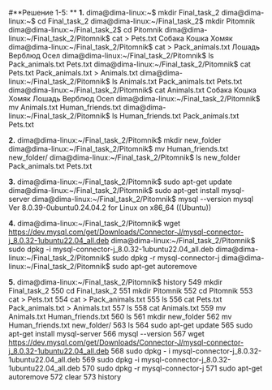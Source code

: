 #**Решение 1-5: **
**1.**
dima@dima-linux:~$ mkdir Final_task_2
dima@dima-linux:~$ cd Final_task_2
dima@dima-linux:~/Final_task_2$ mkdir Pitomnik
dima@dima-linux:~/Final_task_2$ cd Pitomnik
dima@dima-linux:~/Final_task_2/Pitomnik$ cat > Pets.txt
Собака
Кошка
Хомяк
dima@dima-linux:~/Final_task_2/Pitomnik$ cat > Pack_animals.txt
Лошадь
Верблюд
Осел
dima@dima-linux:~/Final_task_2/Pitomnik$ ls
Pack_animals.txt  Pets.txt
dima@dima-linux:~/Final_task_2/Pitomnik$ cat Pets.txt Pack_animals.txt > Animals.txt
dima@dima-linux:~/Final_task_2/Pitomnik$ ls
Animals.txt  Pack_animals.txt  Pets.txt
dima@dima-linux:~/Final_task_2/Pitomnik$ cat Animals.txt
Собака
Кошка
Хомяк
Лошадь
Верблюд
Осел
dima@dima-linux:~/Final_task_2/Pitomnik$ mv Animals.txt Human_friends.txt
dima@dima-linux:~/Final_task_2/Pitomnik$ ls
Human_friends.txt  Pack_animals.txt  Pets.txt
 
**2.**
dima@dima-linux:~/Final_task_2/Pitomnik$ mkdir new_folder
dima@dima-linux:~/Final_task_2/Pitomnik$ mv Human_friends.txt new_folder/
dima@dima-linux:~/Final_task_2/Pitomnik$ ls
new_folder  Pack_animals.txt  Pets.txt

**3.** 
dima@dima-linux:~/Final_task_2/Pitomnik$ sudo apt-get update
dima@dima-linux:~/Final_task_2/Pitomnik$ sudo apt-get install mysql-server
dima@dima-linux:~/Final_task_2/Pitomnik$ mysql \--version
mysql  Ver 8.0.39-0ubuntu0.24.04.2 for Linux on x86_64 ((Ubuntu))
 
**4.** 
dima@dima-linux:~/Final_task_2/Pitomnik$ wget https://dev.mysql.com/get/Downloads/Connector-J/mysql-connector-j_8.0.32-1ubuntu22.04_all.deb
dima@dima-linux:~/Final_task_2/Pitomnik$ sudo dpkg -i mysql-connector-j_8.0.32-1ubuntu22.04_all.deb
dima@dima-linux:~/Final_task_2/Pitomnik$ sudo dpkg -r mysql-connector-j
dima@dima-linux:~/Final_task_2/Pitomnik$ sudo apt-get autoremove
 
**5.**
dima@dima-linux:~/Final_task_2/Pitomnik$ history
  549  mkdir Final_task_2
  550  cd Final_task_2
  551  mkdir Pitomnik
  552  cd Pitomnik
  553  cat > Pets.txt
  554  cat > Pack_animals.txt
  555  ls
  556  cat Pets.txt Pack_animals.txt > Animals.txt
  557  ls
  558  cat Animals.txt
  559  mv Animals.txt Human_friends.txt
  560  ls
  561  mkdir new_folder
  562  mv Human_friends.txt new_folder/
  563  ls
  564  sudo apt-get update
  565  sudo apt-get install mysql-server
  566  mysql \--version
  567  wget https://dev.mysql.com/get/Downloads/Connector-J/mysql-connector-j_8.0.32-1ubuntu22.04_all.deb
  568  sudo dpkg - i mysql-connector-j_8.0.32-1ubuntu22.04_all.deb
  569  sudo dpkg -i mysql-connector-j_8.0.32-1ubuntu22.04_all.deb
  570  sudo dpkg -r mysql-connector-j
  571  sudo apt-get autoremove
  572  clear
  573  history
